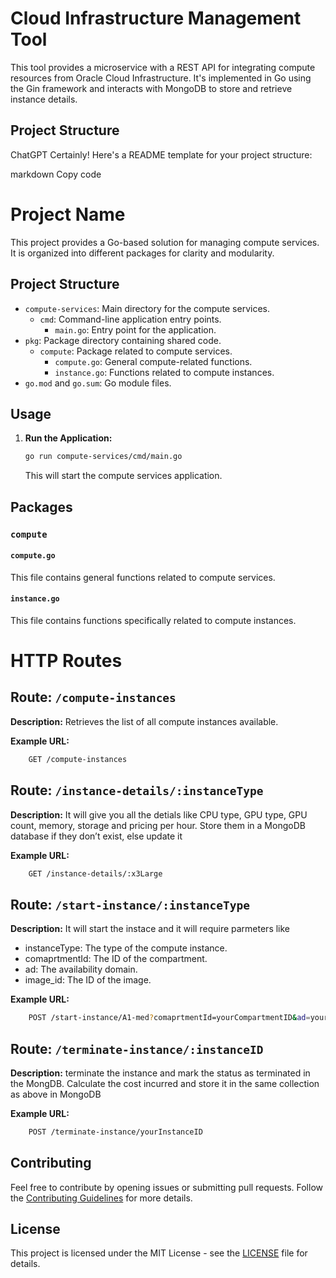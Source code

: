 # Cloud Infrastructure Management Tool

This tool provides a microservice with a REST API for integrating compute resources from Oracle Cloud Infrastructure. It's implemented in Go using the Gin framework and interacts with MongoDB to store and retrieve instance details.

## Project Structure


ChatGPT
Certainly! Here's a README template for your project structure:

markdown
Copy code
# Project Name

This project provides a Go-based solution for managing compute services. It is organized into different packages for clarity and modularity.

## Project Structure


- `compute-services`: Main directory for the compute services.
    - `cmd`: Command-line application entry points.
        - `main.go`: Entry point for the application.
- `pkg`: Package directory containing shared code.
    - `compute`: Package related to compute services.
        - `compute.go`: General compute-related functions.
        - `instance.go`: Functions related to compute instances.
- `go.mod` and `go.sum`: Go module files.

## Usage

1. **Run the Application:**

    ```bash
    go run compute-services/cmd/main.go
    ```

    This will start the compute services application.

## Packages

### `compute`

#### `compute.go`

This file contains general functions related to compute services.

#### `instance.go`

This file contains functions specifically related to compute instances.

# HTTP Routes

## Route: `/compute-instances`

**Description:** Retrieves the list of all compute instances available.

**Example URL:**

```bash
    GET /compute-instances
```

## Route: `/instance-details/:instanceType`
**Description:** It will  give you all the detials like  CPU type, GPU type, GPU count, memory, storage and pricing per hour. Store them in a
MongoDB database if they don’t exist, else update it

**Example URL:**

```bash
    GET /instance-details/:x3Large
```

## Route: `/start-instance/:instanceType`
**Description:** It will start the instace and it will require parmeters like 
* instanceType: The type of the compute instance.
* comaprtmentId: The ID of the compartment.
* ad: The availability domain.
* image_id: The ID of the image.

**Example URL:**

```bash
    POST /start-instance/A1-med?comaprtmentId=yourCompartmentID&ad=yourAvailabilityDomain&image_id=yourImageID

```

## Route: `/terminate-instance/:instanceID`

**Description:**  terminate the instance and mark the status as terminated in the
MongDB. Calculate the cost incurred and store it in the same collection as above in
MongoDB

**Example URL:**

```bash
    POST /terminate-instance/yourInstanceID

```


## Contributing

Feel free to contribute by opening issues or submitting pull requests. Follow the [Contributing Guidelines](CONTRIBUTING.md) for more details.

## License

This project is licensed under the MIT License - see the [LICENSE](LICENSE) file for details.
